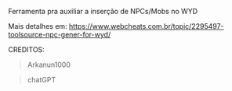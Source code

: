 Ferramenta pra auxiliar a inserção de NPCs/Mobs no WYD

Mais detalhes em: 
https://www.webcheats.com.br/topic/2295497-toolsource-npc-gener-for-wyd/

CREDITOS:
>Arkanun1000

> chatGPT
